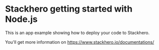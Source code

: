 # Stackhero getting started with Node.js

This is an app example showing how to deploy your code to Stackhero.

You'll get more information on https://www.stackhero.io/documentations/